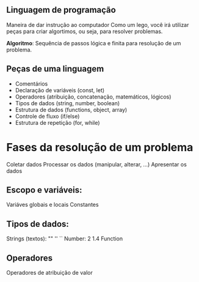 ## Linguagem de programação

Maneira de dar instrução ao computador
Como um lego, você irá utilizar peças para criar algortimos, ou seja, para resolver problemas.

**Algoritmo**: Sequência de passos lógica e finita para resolução de um problema.


## Peças de uma linguagem

- Comentários
- Declaração de variáveis (const, let)
- Operadores (atribuição, concatenação, matemáticos, lógicos)
- Tipos de dados (string, number, boolean)
- Estrutura de dados (functions, object, array)
- Controle de fluxo (if/else)
- Estrutura de repetição (for, while)

# Fases da resolução de um problema

Coletar dados
Processar os dados (manipular, alterar, ...)
Apresentar os dados

## Escopo e variáveis:

Variáves globais e locais
Constantes

## Tipos de dados:

Strings (textos): "" '' ``
Number: 2 1.4
Function

## Operadores
Operadores de atribuição de valor